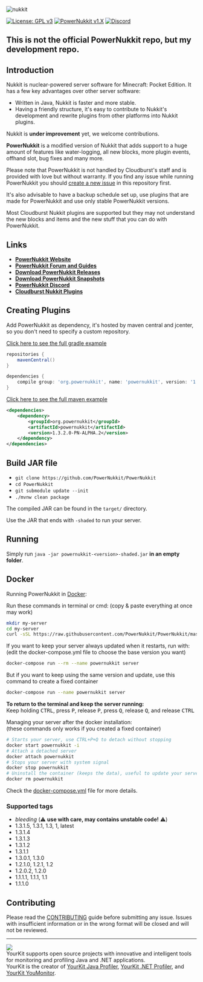 ![nukkit](https://raw.githubusercontent.com/PowerNukkit/PowerNukkit/master/.github/images/banner.png)

[![License: GPL v3](https://img.shields.io/badge/License-GPL%20v3-blue.svg)](LICENSE)
[![PowerNukkit v1.X](https://github.com/PowerNukkit/PowerNukkit/workflows/PowerNukkit%20v1.X/badge.svg?branch=master)](https://github.com/PowerNukkit/PowerNukkit/actions?query=branch%3Amaster)
[![Discord](https://img.shields.io/discord/728280425255927879)](https://powernukkit.org/discord)

This is not the official PowerNukkit repo, but my development repo.
--------------------------------------------------------------------

Introduction
-------------

Nukkit is nuclear-powered server software for Minecraft: Pocket Edition.
It has a few key advantages over other server software:

* Written in Java, Nukkit is faster and more stable.
* Having a friendly structure, it's easy to contribute to Nukkit's development and rewrite plugins from other platforms into Nukkit plugins.

Nukkit is **under improvement** yet, we welcome contributions. 

**PowerNukkit** is a modified version of Nukkit that adds support to a huge amount of features like water-logging, all new blocks, more plugin events, offhand slot, bug fixes and many more.

Please note that PowerNukkit is not handled by Cloudburst's staff and is provided with love but without warranty. If you find any issue while running PowerNukkit you should [create a new issue](https://github.com/PowerNukkit/PowerNukkit/issues) in this repository first.

It's also advisable to have a backup schedule set up, use plugins that are made for PowerNukkit and use only stable PowerNukkit versions.

Most Cloudburst Nukkit plugins are supported but they may not understand the new blocks and items and the new stuff that you can do with PowerNukkit.

Links
--------------------

* __[PowerNukkit Website](https://powernukkit.org/)__
* __[PowerNukkit Forum and Guides](https://discuss.powernukkit.org/)__
* __[Download PowerNukkit Releases](https://powernukkit.org/releases)__
* __[Download PowerNukkit Snapshots](https://powernukkit.org/snapshots)__
* __[PowerNukkit Discord](https://powernukkit.org/discord)__
* __[Cloudburst Nukkit Plugins](https://cloudburstmc.org/resources/categories/nukkit-plugins.1/)__

Creating Plugins
----------------
Add PowerNukkit as dependency, it's hosted by maven central and jcenter, so you don't need to specify a custom repository.

[Click here to see the full gradle example](https://github.com/PowerNukkit/ExamplePlugin-Gradle)
```groovy
repositories {
    mavenCentral()
}

dependencies {
    compile group: 'org.powernukkit', name: 'powernukkit', version: '1.3.2.0-PN-ALPHA.2'
}
```

[Click here to see the full maven example](https://github.com/PowerNukkit/ExamplePlugin-Maven)
```xml
<dependencies>
    <dependency>
        <groupId>org.powernukkit</groupId>
        <artifactId>powernukkit</artifactId>
        <version>1.3.2.0-PN-ALPHA.2</version>
    </dependency>
</dependencies>
```

Build JAR file
-------------
- `git clone https://github.com/PowerNukkit/PowerNukkit`
- `cd PowerNukkit`
- `git submodule update --init`
- `./mvnw clean package`

The compiled JAR can be found in the `target/` directory.

Use the JAR that ends with `-shaded` to run your server.

Running
-------------
Simply run `java -jar powernukkit-<version>-shaded.jar` **in an empty folder**.

Docker
-------------
Running PowerNukkit in [Docker](https://www.docker.com/):

Run these commands in terminal or cmd: (copy & paste everything at once may work)
```sh
mkdir my-server
cd my-server
curl -sSL https://raw.githubusercontent.com/PowerNukkit/PowerNukkit/master/docker-compose.yml > docker-compose.yml
```

If you want to keep your server always updated when it restarts, run with:   
(edit the docker-compose.yml file to choose the base version you want)
```sh
docker-compose run --rm --name powernukkit server
```

But if you want to keep using the same version and update, use this command to create a fixed container

```sh
docker-compose run --name powernukkit server
```

<b>To return to the terminal and keep the server running:</b>  
Keep holding <kbd>CTRL</kbd>, press <kbd>P</kbd>, release <kbd>P</kbd>, press <kbd>Q</kbd>, release <kbd>Q</kbd>, and release <kbd>CTRL</kbd>


Managing your server after the docker installation:  
(these commands only works if you created a fixed container)
```sh
# Starts your server, use CTRL+P+Q to detach without stopping
docker start powernukkit -i
# Attach a detached server
docker attach powernukkit
# Stops your server with system signal
docker stop powernukkit
# Uninstall the container (keeps the data), useful to update your server
docker rm powernukkit
```

Check the [docker-compose.yml](docker-compose.yml) file for more details.

### Supported tags
* _bleeding_ (⚠️ **use with care, may contains unstable code!** ⚠️)
* 1.3.1.5, 1.3.1, 1.3, 1, latest
* 1.3.1.4
* 1.3.1.3
* 1.3.1.2
* 1.3.1.1
* 1.3.0.1, 1.3.0
* 1.2.1.0, 1.2.1, 1.2
* 1.2.0.2, 1.2.0
* 1.1.1.1, 1.1.1, 1.1
* 1.1.1.0

Contributing
------------
Please read the [CONTRIBUTING](.github/CONTRIBUTING.md) guide before submitting any issue. Issues with insufficient information or in the wrong format will be closed and will not be reviewed.

---------

![](https://www.yourkit.com/images/yklogo.png)  
YourKit supports open source projects with innovative and intelligent tools
for monitoring and profiling Java and .NET applications.  
YourKit is the creator of [YourKit Java Profiler](https://www.yourkit.com/java/profiler/),
[YourKit .NET Profiler](https://www.yourkit.com/.net/profiler/),
and [YourKit YouMonitor](https://www.yourkit.com/youmonitor/).
